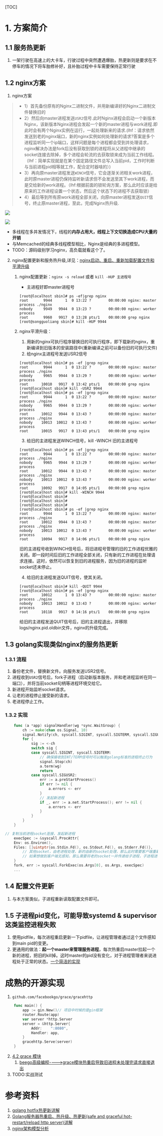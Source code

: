 [TOC]

# 1. 方案简介

## 1.1 服务热更新

1. 一架行驶在高速上的大卡车，行驶过程中突然遭遇爆胎，热更新则是要求在不停车的情况下将车胎修补好，且补胎过程中卡车需要保持正常行驶

## 1.2 nginx方案

1. nginx方案

> - 1）首先备份原有的Nginx二进制文件，并用新编译好的Nginx二进制文件替换旧的
> - 2）然后向master进程发送`USR2`信号.此时Nginx进程会启动一个新版本Nginx，该新版本Nginx进程会发起一个新的master进程与work进程.即此时会有两个Nginx实例在运行，一起处理新来的请求.(lhf：请求依然发送到老的nginx端口，新的nginx实例如何处理新的请求?答案是多个进程监听同一个ip端口，这样问题是每个进程都会受到并处理请求，nginx解决办法是fork后没有获取到锁的进程将从父进程中继承的socket连接去除掉，多个进程会轮流的去获取锁来成为当前工作线程。（lhf：简单实现就是在某个固定路径文件总写入当前pid，工作时判断与当前进程pid相等就工作，配合定时器啥的）)
> - 3）再向原master进程发送`WINCH`信号，它会逐渐关闭相关work进程，此时原master进程仍保持监听新请求但不会发送至其下work进程，而是交给新的work进程。（lhf:根据前面的锁轮询方案，那么此时应该是给原来的工作进程设置一个状态，然后这个状态下的进程不去获取锁）
> - 4）最后等到所有原work进程全部关闭，向原master进程发送`QUIT`信号，终止原master进程，至此，完成Nginx热升级.

![](nginx_architecture.jpg)

![](nginx_architecture_admin.jpeg)

- 多线程在多并发情况下，线程的**内存占用大，线程上下文切换造成CPU大量的开销**
- 与Memcached的经典多线程模型相比，Nginx是经典的多进程模型。 
- TODO：源码级别学习nginx，高负载就看这个了。

2. nginx配置更新和服务热升级,详见：[nginx启动、重启、重新加载配置文件和平滑升级](<https://blog.csdn.net/gnail_oug/article/details/52754491>)

   1. nginx配置更新：`nginx -s reload`  或者  `kill -HUP 主进程号`

      - 主进程好即master进程号

      ```shell
      [root@localhost sbin]# ps -ef|grep nginx
      root       9944      1  0 13:22 ?        00:00:00 nginx: master process ./nginx
      nobody     9949   9944  0 13:23 ?        00:00:00 nginx: worker process
      root       9960   9917  0 13:28 pts/1    00:00:00 grep nginx
      [root@songguoliang sbin]# kill -HUP 9944
      ```

   2. nginx平滑升级：

      1. 用新的nginx可执行程序替换旧的可执行程序，即下载新的nginx，重新编译到旧版本的安装路径中(重新编译之前可以备份旧的可执行文件)
      2. 给nginx主进程号发送USR2信号

      ```shell
      [root@localhost sbin]# ps -ef |grep nginx
      root       9944      1  0 13:22 ?        00:00:00 nginx: master process ./nginx
      nobody     9965   9944  0 13:29 ?        00:00:00 nginx: worker process
      root      10010   9917  0 13:42 pts/1    00:00:00 grep nginx
      [root@localhost sbin]# kill -USR2 9944
      [root@localhost sbin]# ps -ef |grep nginx
      root       9944      1  0 13:22 ?        00:00:00 nginx: master process ./nginx
      nobody     9965   9944  0 13:29 ?        00:00:00 nginx: worker process
      root      10012   9944  0 13:43 ?        00:00:00 nginx: master process ./nginx
      nobody    10013  10012  0 13:43 ?        00:00:00 nginx: worker process
      root      10015   9917  0 13:43 pts/1    00:00:00 grep nginx
      
      ```

       	3. 给旧的主进程发送WINCH信号，kill -WINCH 旧的主进程号

      ```shell
      [root@localhost sbin]# ps -ef |grep nginx
      root       9944      1  0 13:22 ?        00:00:00 nginx: master process ./nginx
      nobody     9965   9944  0 13:29 ?        00:00:00 nginx: worker process
      root      10012   9944  0 13:43 ?        00:00:00 nginx: master process ./nginx
      nobody    10013  10012  0 13:43 ?        00:00:00 nginx: worker process
      root      10092   9917  0 14:05 pts/1    00:00:00 grep nginx
      [root@localhost sbin]# kill -WINCH 9944
      [root@localhost sbin]# 
      [root@localhost sbin]# 
      [root@localhost sbin]# 
      [root@localhost sbin]# ps -ef |grep nginx
      root       9944      1  0 13:22 ?        00:00:00 nginx: master process ./nginx
      root      10012   9944  0 13:43 ?        00:00:00 nginx: master process ./nginx
      nobody    10013  10012  0 13:43 ?        00:00:00 nginx: worker process
      root      10094   9917  0 14:06 pts/1    00:00:00 grep nginx
      ```

      旧的主进程号收到WINCH信号后，将旧进程号管理的旧的工作进程优雅的关闭。即一段时间后旧的工作进程全部关闭，只有新的工作进程在处理请求连接。这时，依然可以恢复到旧的进程服务，因为旧的进程的监听socket还未停止。

      4. 给旧的主进程发送QUIT信号，使其关闭。

      ```shell
      [root@localhost sbin]# kill -QUIT 9944
      [root@localhost sbin]# ps -ef |grep nginx
      root      10012      1  0 13:43 ?        00:00:00 nginx: master process ./nginx
      nobody    10013  10012  0 13:43 ?        00:00:00 nginx: worker process
      root      10118   9917  0 14:16 pts/1    00:00:00 grep nginx
      ```

      给旧的主进程发送QUIT信号后，旧的主进程退出，并移除logs/nginx.pid.oldbin文件，nginx的升级完成。

## 1.3 golang实现类似nginx的服务热更新

### 1.3.1  流程

1. 备份老文件，替换新文件。向服务发送USR2信号。
2. 进程收到`USR2`信号后，fork子进程（启动新版本服务，并和老进程监听在同一端口），并将当前socket句柄等进程环境交给它。
3. 新进程开始监听socket请求。
4. 让老的进程停止接受新的请求。
5. 老进程停止工作。

### 1.3.2 实现

```go
    func (a *app) signalHandler(wg *sync.WaitGroup) {
        ch := make(chan os.Signal, 10)
        signal.Notify(ch, syscall.SIGINT, syscall.SIGTERM, syscall.SIGUSR2)
        for {
            sig := <-ch
            switch sig {
            case syscall.SIGINT, syscall.SIGTERM:
                // 确保接收到INT/TERM信号时可以触发golang标准的进程终止行为
                signal.Stop(ch)
                a.term(wg)
                return
            case syscall.SIGUSR2:
                err := a.preStartProcess()
                if err != nil {
                    a.errors <- err
                }
                // 发起新进程
                if _, err := a.net.StartProcess(); err != nil {
                    a.errors <- err
                }
            }
        }
    }

// 复制当前进程socket连接，发起新进程
    execSpec := &syscall.ProcAttr{
    Env: os.Environ(),
    Files: []uintptr{os.Stdin.Fd(), os.Stdout.Fd(), os.Stderr.Fd()},
        // 其他socket，由老进程处理，新的由新的socket处理，那么此时需要客户端重新连接socket才能使用新的服务。最好是在父进程对某个连接处理完某个阶段后，接下来由子进程进行处理。
        // 如果想做到客户端无感知，那么需要将老的socket一并传递给子进程，子进程进行接下来的处理。
    }
    fork, err := syscall.ForkExec(os.Args[0], os.Args, execSpec)
    ...
```

## 1.4 配置文件更新

1. 与本方案类似，子进程重新读取配置文件即可。

## 1.5 子进程pid变化，可能导致systemd & supervisor这类监控进程失败

1. 使用pidfile，每次进程重启更新一下pidfile，让进程管理者通过这个文件感知到main pid的变更。
2. 更通用的做法：**起一个master来管理服务进程**，每次热重启master拉起一个新的进程，把旧的kill掉。这时master的pid没有变化，对于进程管理者来说进程处于正常的状态。[一个简洁的实现](https://link.juejin.im/?target=https%3A%2F%2Fgithub.com%2Fkuangchanglang%2Fgraceful)

# 成熟的开源实现

1. `github.com/facebookgo/grace/gracehttp`

```go
    func main() {
        app := gin.New()// 项目中时候的是gin框架
        router.Route(app)
        var server *http.Server
        server = &http.Server{
            Addr:    ":8080",
            Handler: app,
        }
        gracehttp.Serve(server)
    }
```

2. [4.2 grace 模块](<http://www.kancloud.cn:8080/hello123/beego/126136> )
   1. [beego高级编程---->grace模块热重启导致旧进程未处理完请求直接退出](<https://studygolang.com/articles/3233>)
3. TODO:实战测试

# 参考资料

1. [golang hotfix热更新详解](<https://mojotv.cn/2018/12/26/golang-hot-restart>)
2. [Golang服务器热重启、热升级、热更新(safe and graceful hot-restart/reload http server)详解](https://www.cnblogs.com/sunsky303/p/9778466.html)
3. [nginx架构模型分析](<https://juejin.im/post/5cdea826e51d4510b934dcb5>)